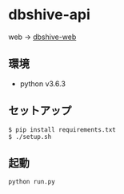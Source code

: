 # dbshive-api
web -> [dbshive-web](https://github.com/MuslePainBrothers/dbshive-web)

## 環境
- python v3.6.3

## セットアップ
```
$ pip install requirements.txt
$ ./setup.sh
```

## 起動
```
python run.py
```
